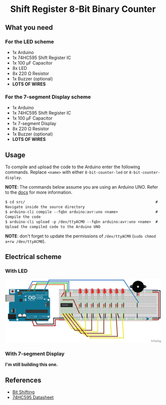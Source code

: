 <div align="center">
   <h1>
      Shift Register 8-Bit Binary Counter
   </h1>
</div>

## What you need

### For the LED scheme

- 1x Arduino
- 1x 74HC595 Shift Register IC 
- 1x 100 µF Capacitor
- 8x LED
- 8x 220 Ω Resistor
- 1x Buzzer (optional)
- **LOTS OF WIRES**

### For the 7-segment Display scheme

- 1x Arduino
- 1x 74HC595 Shift Register IC 
- 1x 100 µF Capacitor
- 1x 7-segment Display
- 8x 220 Ω Resistor
- 1x Buzzer (optional)
- **LOTS OF WIRES**

## Usage

To compile and upload the code to the Arduino enter the following commands. Replace `<name>` with either `8-bit-counter-led` or `8-bit-counter-display`.

**NOTE**: The commands below assume you are using an Arduino UNO. Refer to the [docs](https://arduino.github.io/arduino-cli/0.27/getting-started/) for more information.

```
$ cd src/                                                           # Navigate inside the source directory
$ arduino-cli compile --fqbn arduino:avr:uno <name>                 # Compile the code
$ arduino-cli upload -p /dev/ttyACM0 --fqbn arduino:avr:uno <name>  # Upload the compiled code to the Arduino UNO
```

**NOTE**: don't forget to update the permissions of `/dev/ttyACM0` (`sudo chmod a+rw /dev/ttyACM0`).

## Electrical scheme

### With LED

![Electrical Scheme LED](./schemes/led/electrical.jpg)

### With 7-segment Display

**I'm still building this one.**

## References

- [Bit Shifting](https://www.interviewcake.com/concept/java/bit-shift)
- [74HC595 Datasheet](https://pdf1.alldatasheet.com/datasheet-pdf/view/15644/PHILIPS/74HC595.html)


